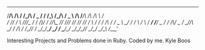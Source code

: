    __         ___          ___  __    _         ___   __    ___           __  ___ 
  /__\/\ /\  / __\/\_/\   / _ \/ /   /_\ /\_/\ / _ \ /__\  /___\/\ /\  /\ \ \/   \
 / \// / \ \/__\//\_ _/  / /_)/ /   //_\\\_ _// /_\// \// //  // / \ \/  \/ / /\ /
/ _  \ \_/ / \/  \ / \  / ___/ /___/  _  \/ \/ /_\\/ _  \/ \_//\ \_/ / /\  / /_// 
\/ \_/\___/\_____/ \_/  \/   \____/\_/ \_/\_/\____/\/ \_/\___/  \___/\_\ \/___,'  
                                                                                  
                                                                                  
                                                                                 
Interesting Projects and Problems done in Ruby. Coded by me. Kyle Boos